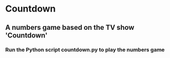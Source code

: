 # Countdown
## A numbers game based on the TV show 'Countdown'
### Run the Python script countdown.py to play the numbers game
